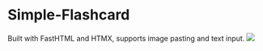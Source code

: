 # Simple-Flashcard
Built with FastHTML and HTMX, supports image pasting and text input. 
<img src="https://raw.githubusercontent.com/RetributionByRevenue/Simple-Flashcard/main/demo.gif">
